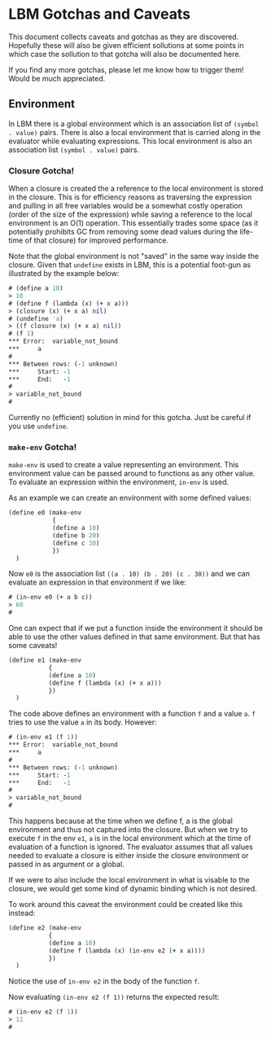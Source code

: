 # LBM Gotchas and Caveats

This document collects caveats and gotchas as they are discovered. Hopefully these will
also be given efficient sollutions at some points in which case the sollution to that gotcha
will also be documented here.

If you find any more gotchas, please let me know how to trigger them! Would be much appreciated.

## Environment

In LBM there is a global environment which is an association list of `(symbol . value)` pairs.
There is also a local environment that is carried along in the evaluator while evaluating
expressions. This local environment is also an association list `(symbol . value)` pairs.

### Closure Gotcha!

When a closure is created the a reference to the local environment is stored in the closure.
This is for efficiency reasons as traversing the expression and pulling in all free variables
would be a somewhat costly operation (order of the size of the expression) while saving a reference
to the local environment is an O(1) operation. This essentially trades some space (as it potentially
prohibits GC from removing some dead values during the life-time of that closure) for improved performance.

Note that the global environment is not "saved" in the same way inside the closure. Given that
`undefine` exists in LBM, this is a potential foot-gun as illustrated by the example below:

```clj
# (define a 10)
> 10
# (define f (lambda (x) (+ x a)))
> (closure (x) (+ x a) nil)
# (undefine 'a)
> ((f closure (x) (+ x a) nil))
# (f 1)
***	Error:	variable_not_bound
***		a
# 
***	Between rows: (-1 unknown) 
***		Start: -1
***		End:   -1
# 
> variable_not_bound
#
```

Currently no (efficient) solution in mind for this gotcha. Just be careful if you use `undefine`.

### `make-env` Gotcha!

`make-env` is used to create a value representing an environment. This environment value
can be passed around to functions as any other value. To evaluate an expression within the
environment, `in-env` is used. 

As an example we can create an environment with some defined values:

```clj
(define e0 (make-env
            {
            (define a 10)
            (define b 20)
            (define c 30)
            })
  )
```

Now `e0` is the association list `((a . 10) (b . 20) (c . 30))` and we can evaluate an expression
in that environment if we like:

```clj
# (in-env e0 (+ a b c))
> 60
#
```

One can expect that if we put a function inside the environment it should be able to use
the other values defined in that same environment. But that has some caveats!

```clj
(define e1 (make-env
           {
           (define a 10)
           (define f (lambda (x) (+ x a)))
           })
  )
```

The code above defines an environment with a function `f` and a value `a`. `f` tries to use
the value `a` in its body. However:

```clj
# (in-env e1 (f 1))
***	Error:	variable_not_bound
***		a
# 
***	Between rows: (-1 unknown) 
***		Start: -1
***		End:   -1
# 
> variable_not_bound
#
```

This happens because at the time when we define f, a is the global
environment and thus not captured into the closure. But when we try to
execute `f` in the env `e1`, `a` is in the local environment which at the
time of evaluation of a function is ignored. The evaluator assumes that
all values needed to evaluate a closure is either inside the closure environment or
passed in as argument or a global.

If we were to also include the local environment in what is visable to the closure, we would
get some kind of dynamic binding which is not desired.

To work around this caveat the environment could be created like this instead:

```clj
(define e2 (make-env
           {
           (define a 10)
           (define f (lambda (x) (in-env e2 (+ x a))))
           })
  )
``` 

Notice the use of `in-env e2` in the body of the function `f`.

Now evaluating `(in-env e2 (f 1))` returns the expected result:

```clj
# (in-env e2 (f 1))
> 11
# 
```




